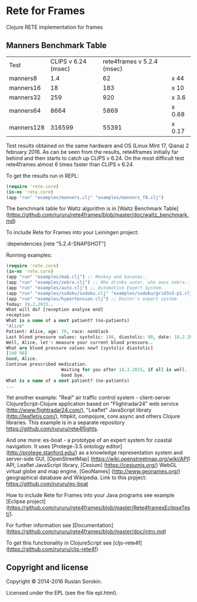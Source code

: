 Rete for Frames
====

Clojure RETE implementation for frames

Manners Benchmark Table
----

<table>
<tr><td>Test</td><td>CLIPS v 6.24 (msec)</td><td>rete4frames v 5.2.4 (msec)</td></tr>
<tr><td>manners8</td><td>1.4</td><td>62</td><td>x 44</td></tr>
<tr><td>manners16</td><td>18</td><td>183</td><td>x 10</td></tr>
<tr><td>manners32</td><td>259</td><td>920</td><td>x 3.6</td></tr>
<tr><td>manners64</td><td>8664</td><td>5869</td><td>x 0.68</td></tr>
<tr><td>manners128</td><td>316599</td><td>55391</td><td>x 0.17</td></tr>
</table>

Test results obtained on the same hardware and OS (Linux Mint 17, Qiana) 2 february 2016.
As can be seen from the results, rete4frames initially far behind and then starts to catch up CLIPS v 6.24.
On the most difficult test rete4frames almost 6 times faster than CLIPS v 6.24.

To get the results run in REPL:

```clj
(require 'rete.core)
(in-ns 'rete.core)
(app "run" "examples/manners.clj" "examples/manners_f8.clj")
```
The benchmark table for Waltz algorithm is in [Waltz Benchmark Table] (https://github.com/rururu/rete4frames/blob/master/doc/waltz_benchmark.md)

To include Rete for Frames into your Leiningen project:

:dependencies [rete "5.2.4-SNAPSHOT"]

Running examples:
```clj
(require 'rete.core)
(in-ns 'rete.core)
(app "run" "examples/mab.clj") ;; Monkey and bananas..
(app "run" "examples/zebra.clj") ;; Who drinks water, who owns zebra..
(app "run" "examples/auto.clj") ;; Automotive Expert System..
(app "run" "examples/sudoku/sudoku.clj" "examples/sudoku/grid3x3-p1.clj") ;; Game "Sudoku"
(app "run" "examples/hypertension.clj") ;; Doctor's expert system
Today: 19.2.2015..
What will do? [reception analyse end]
reception
What is a name of a next patient? (no-patients)
"Alice"
Patient: Alice, age: 70, race: nonblack
Last blood pressure values: systolic: 140, diastolic: 90, date: 18.2.2015
Well, Alice, let's measure your current blood pressure..
What are blood pressure values now? [systolic diastolic]
[140 90]
Good, Alice.
Continue prescribed medication.
                     Waiting for you after 18.3.2015, if all is well.
                     Good bye.
What is a name of a next patient? (no-patients)
...
```
Yet another example: "Real" air traffic control system - client-server ClojureScript-Clojure application based on "Flightradar24"  web service (http://www.flightradar24.com/), "Leaflet" JavaScript libraty (http://leafletjs.com/), httpkit, compojure, core.async and others Clojure libraries. This example is in a separate repository https://github.com/rururu/rete4flights.

And one more: es-boat - a prototype of an expert system for coastal navigation. It uses [Protege-3.5 ontology editor] (http://protege.stanford.edu/) as a knowledge representation system and server-side GUI, [OpenStreetMap] (https://wiki.openstreetmap.org/wiki/API) API, Leaflet JavaScript library, [Cesium] (https://cesiumjs.org/) WebGL virtual globe and map engine, [GeoNames] (http://www.geonames.org/) geographical database and Wikipedia. Link to this prpject: https://github.com/rururu/es-boat

How to include Rete for Frames into your Java programs see example [Eclipse project] (https://github.com/rururu/rete4frames/blob/master/Rete4framesEclipseTest/).

For further information see [Documentation] (https://github.com/rururu/rete4frames/blob/master/doc/intro.md)

To get this functionality in ClojureScript see [cljs-rete4f] (https://github.com/rururu/cljs-rete4f)

Copyright and license
----

Copyright © 2014-2016 Ruslan Sorokin.

Licensed under the EPL (see the file epl.html).
